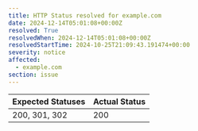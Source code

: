 ```yaml
---
title: HTTP Status resolved for example.com
date: 2024-12-14T05:01:08+00:00Z
resolved: True
resolvedWhen: 2024-12-14T05:01:08+00:00Z
resolvedStartTime: 2024-10-25T21:09:43.191474+00:00
severity: notice
affected:
  - example.com
section: issue
---
```


| Expected Statuses | Actual Status  |
|-------------------|----------------|
| 200, 301, 302 | 200 |
